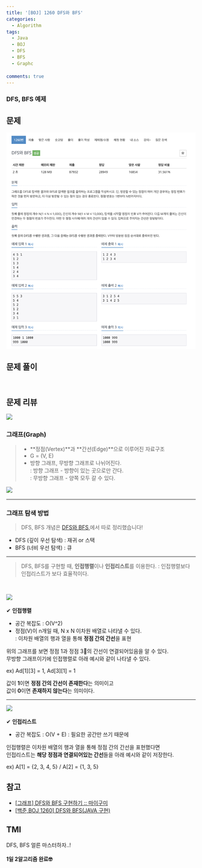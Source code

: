 ```yaml
---
title: '[BOJ] 1260 DFS와 BFS'
categories:
  - Algorithm
tags:
  - Java
  - BOJ
  - DFS
  - BFS
  - Graphc

comments: true 
---
```

### DFS, BFS 예제

## 문제
 <a href="/assets/images/BOJ1260.png"><img src="/assets/images/BOJ1260.png"></a>
 <br/>

## 문제 풀이
<script src="https://gist.github.com/kyeahen/ea48c93c11c299e2a346c6a4469abca2.js"></script>
<br/>

## 문제 리뷰

<a href="https://t1.daumcdn.net/cfile/tistory/99A05C3D5D36CEEB29"><img src="https://t1.daumcdn.net/cfile/tistory/99A05C3D5D36CEEB29"></a>

### 그래프(Graph)

> - **정점(Vertex)**과 **간선(Edge)**으로 이루어진 자료구조 <br>
> - G = (V, E) <br>
> - 방향 그래프, 무방향 그래프로 나뉘어진다. <br>
: 방향 그래프 - 방향이 있는 곳으로만 간다. <br>
: 무방향 그래프 - 양쪽 모두 갈 수 있다. 

<a href="https://lh3.googleusercontent.com/proxy/ZIRE4GfiMAfNuoHND1MyE4w8CAGfPMB0p4AOcBbAlAZGZxctjCdgYdCvZELEg13FDBTStzkGzqprdAddOVPMDER22TDYhsxFGpXZcxwvu2kCeeqNN_p-P8K0xYVhkfMphBBJppzJcMAkm7YyKnTPjkoizX05YkML_ribwFR2_O8gtQEq92364_IWq_mkF40C1VrOD_g48EfBHQYtE_3TyS8TVgiNVY3FhDJvKDD-1qBPJ4gMyMvEzF5dC09KDcKDhgAOw-Ksw5enijZwr4pSM3Cl9y2U90FhKCB-9tCIIvFK6D-qeaPiPeeKObuPsjIdc2IOxw"><img src="https://lh3.googleusercontent.com/proxy/ZIRE4GfiMAfNuoHND1MyE4w8CAGfPMB0p4AOcBbAlAZGZxctjCdgYdCvZELEg13FDBTStzkGzqprdAddOVPMDER22TDYhsxFGpXZcxwvu2kCeeqNN_p-P8K0xYVhkfMphBBJppzJcMAkm7YyKnTPjkoizX05YkML_ribwFR2_O8gtQEq92364_IWq_mkF40C1VrOD_g48EfBHQYtE_3TyS8TVgiNVY3FhDJvKDD-1qBPJ4gMyMvEzF5dC09KDcKDhgAOw-Ksw5enijZwr4pSM3Cl9y2U90FhKCB-9tCIIvFK6D-qeaPiPeeKObuPsjIdc2IOxw"></a>

---

### 그래프 탐색 방법 
> DFS, BFS 개념은 <a href = "https://kyeahen.github.io/algorithm/DFS%EC%99%80-BFS/"> DFS와 BFS </a>에서 따로 정리했습니다!

- DFS (깊이 우선 탐색) : 재귀 or 스택
- BFS (너비 우선 탐색) : 큐

---

> DFS, BFS를 구현할 때, **인접행렬**이나 **인접리스트**를 이용한다.
: 인접행렬보다 인접리스트가 보다 효율적이다.

<br>

<a href="https://img1.daumcdn.net/thumb/R720x0.q80/?scode=mtistory2&fname=http%3A%2F%2Fcfile22.uf.tistory.com%2Fimage%2F2615F83D56AF573315163C"><img src="https://img1.daumcdn.net/thumb/R720x0.q80/?scode=mtistory2&fname=http%3A%2F%2Fcfile22.uf.tistory.com%2Fimage%2F2615F83D56AF573315163C"></a>

✔︎ **인접행렬** 
- 공간 복잡도 : O(V^2)
- 정점(V)이 n개일 때, N x N 이차원 배열로 나타낼 수 있다. <br>
: 이차원 배열의 행과 열을 통해 **정점 간의 간선**을 표현

위의 그래프를 보면 정점 1과 정점 3의 간선이 연결되어있음을 알 수 있다. <br>
무방향 그래프이기에 인접행렬로 아래 예시와 같이 나타낼 수 있다. <br>

ex) Ad[1][3] = 1, Ad[3][1] = 1 <br>

값이 **1**이면 **정점 간의 간선이 존재한다**는 의미이고 <br>
값이 **0**이면 **존재하지 않는다**는 의미이다. <Br>

---

<a href="https://lh3.googleusercontent.com/proxy/WX3IY1Azv3XAgU0KWxDxw5T48TEFLNEyoKT1ioKAZFB0KoHZ6tzF31ECrWgnSzrHpV6pOIzdv2ly1uFz2uPzYxyRlg"><img src="https://lh3.googleusercontent.com/proxy/WX3IY1Azv3XAgU0KWxDxw5T48TEFLNEyoKT1ioKAZFB0KoHZ6tzF31ECrWgnSzrHpV6pOIzdv2ly1uFz2uPzYxyRlg"></a>

✔︎ **인접리스트** 
- 공간 복잡도 : O(V + E)
: 필요한 공간만 쓰기 때문에

인접행렬은 이차원 배열의 행과 열을 통해 정점 간의 간선을 표현했다면 <br>
인접리스트는 **해당 정점과 연결되어있는 간선**들을 아래 예시와 같이 저장한다. <br>

ex) A[1] = {2, 3, 4, 5} / A[2] = {1, 3, 5}


## 참고
- <a href = "https://mygumi.tistory.com/102"> [그래프] DFS와 BFS 구현하기 :: 마이구미 </a>
- <a href = "https://fbtmdwhd33.tistory.com/27"> [백준,BOJ 1260] DFS와 BFS(JAVA 구현) </a>

## TMI

DFS, BFS 얼른 마스터하자..!<br>
<br/>
**1일 2알고리즘 완료🤓**


